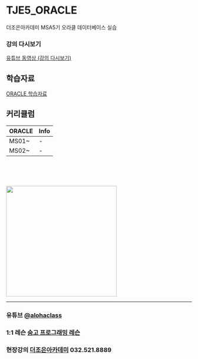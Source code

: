 # TJE5_ORACLE
더조은아카데미 MSA5기 오라클 데이터베이스 실습


### 강의 다시보기
<a href="https://www.youtube.com/watch?v=7rKNpkdNnkM&list=PL4C2AmBC9jOaU6S1-8yjP7RDk-I1OJ6uU" target="_blank">유튜브 동영상 (강의 다시보기)</a>


## 학습자료
<a href="https://wwwaloha.oopy.io/62c20e47-b293-4b7a-894a-29e818c7244b" target="_blank">ORACLE 학습자료</a>


## 커리큘럼

| ORACLE | Info |
| ------ | ------ |
| MS01~ | - |
| MS02~ | - |




<br><br><br>


<img src="https://i.imgur.com/CbuD3gl.png" width="300">


<hr>

### 유튜브 [@alohaclass](https://www.youtube.com/@alohaclass8075)

### 1:1 레슨 [숨고 프로그래밍 레슨](https://soomgo.com/profile/users/717340)

### 현장강의 [더조은아카데미](http://bu.tjoeun.co.kr/) 032.521.8889
